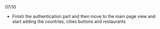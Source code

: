 
07/10
- Finish the authentication part and then move to the main page view and start adding the countries, cities buttons and restaurants
